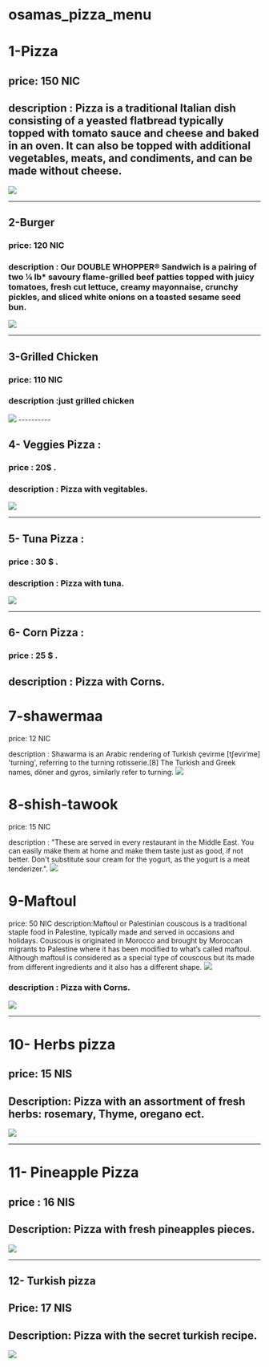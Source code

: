 # osamas_pizza_menu

# 1-Pizza

## price: 150 NIC


## description : Pizza is a traditional Italian dish consisting of a yeasted flatbread typically topped with tomato sauce and cheese and baked in an oven. It can also be topped with additional vegetables, meats, and condiments, and can be made without cheese.
<img src="https://www.cicis.com/media/1243/pizza_adven_zestypepperoni.png">

---------

## 2-Burger

### price: 120 NIC

### description : Our DOUBLE WHOPPER® Sandwich is a pairing of two ¼ lb* savoury flame-grilled beef patties topped with juicy tomatoes, fresh cut lettuce, creamy mayonnaise, crunchy pickles, and sliced white onions on a toasted sesame seed bun.

<img src="https://www.tasteofhome.com/wp-content/uploads/2017/10/exps28800_UG143377D12_18_1b_RMS-696x696.jpg">

-----------

## 3-Grilled Chicken

### price: 110 NIC

### description :just grilled chicken

<img src="https://www.simplyrecipes.com/wp-content/uploads/2011/08/barbecued-chicken-on-the-grill-horiz-a-1200.jpg">
----------

## 4- Veggies Pizza :
### price : 20$ .
### description : Pizza with vegitables.
<img src = "https://www.tasteofhome.com/wp-content/uploads/2017/10/exps9863_PWA59541C80A-1.jpg">

-----


## 5- Tuna Pizza :
### price : 30 $ .
### description : Pizza with tuna.
<img src = "https://encrypted-tbn0.gstatic.com/images?q=tbn:ANd9GcRZg4xQ-0kvGMd_4VsjCINY5zeJAkTypuf74y-X6PsVpO49uHZv">

------

## 6- Corn Pizza :
### price : 25 $ .
## description : Pizza with Corns.


# 7-shawermaa

price: 12 NIC

description : Shawarma is an Arabic rendering of Turkish çevirme [tʃeviɾˈme] 'turning', referring to the turning rotisserie.[8] The Turkish and Greek names, döner and gyros, similarly refer to turning.
![](https://i2.wp.com/media.hungryforever.com/wp-content/uploads/2018/02/13112913/beef-shawarma.jpg?ssl=1?w=356&strip=all&quality=80)

# 8-shish-tawook

price: 15 NIC

description : "These are served in every restaurant in the Middle East. You can easily make them at home and make them taste just as good, if not better. Don't substitute sour cream for the yogurt, as the yogurt is a meat tenderizer.".
![](https://modo3.com/thumbs/fit630x300/880/1348641733/%D8%B7%D8%B1%D9%8A%D9%82%D8%A9_%D8%B9%D9%85%D9%84_%D8%B4%D9%8A%D8%B4_%D8%B7%D8%A7%D9%88%D9%88%D9%82.jpg)


# 9-Maftoul
price: 50 NIC
description:Maftoul or Palestinian couscous is a traditional staple food in Palestine, typically made and served in occasions and holidays. Couscous is originated in Morocco and brought by Moroccan migrants to Palestine where it has been modified to what’s called maftoul.  Although maftoul is considered as a special type of couscous but its made from different ingredients and it also has a different shape.
![](http://www.kitchenofpalestine.com/wp-content/uploads/2013/03/Palestinian-Couscous-Maftoul-700x466.jpg)
### description : Pizza with Corns.
<img src = "https://encrypted-tbn0.gstatic.com/images?q=tbn:ANd9GcSXRXHs9Up6rflkD_Lwruamo7Ww1FwWtqVmJa-lQvbaG2MyqTBG">

--------

# 10- Herbs pizza
## price: 15 NIS
## Description: Pizza with an assortment of fresh herbs: rosemary, Thyme, oregano ect.
<img src="https://cdn.cdkitchen.com/recipes/images/2016/03/69565-5025-mx.jpg">

------

# 11- Pineapple Pizza
## price : 16 NIS
## Description: Pizza with fresh pineapples pieces.
<img src="http://hotcountry1035.com/wp-content/uploads/2017/02/pine.jpeg">

----------
## 12- Turkish pizza
## Price: 17 NIS
## Description: Pizza with the secret turkish recipe.
<img src="https://www.sbs.com.au/food/sites/sbs.com.au.food/files/styles/full/public/Lahmacun-%28turkish-pizza%29.jpg?itok=qNEyKbMz">
